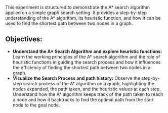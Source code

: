 This experiment is structured to demonstrate the A* search algorithm applied on a simple graph search setting. It provides a step-by-step understanding of the A* algorithm, its heuristic function, and how it can be used to find the shortest path between two nodes in a graph.

## Objectives:
- **Understand the A\* Search Algorithm and explore heuristic functions:** Learn the working principles of the A* search algorithm and the role of heuristic functions in guiding the search process and how it influences the efficiency of finding the shortest path between two nodes in a graph.
- **Visualize the Search Process and path history:** Observe the step-by-step search process of the A* algorithm on a graph, highlighting the nodes expanded, the path taken, and the heuristic values at each step. Understand how the A* algorithm keeps track of the path taken to reach a node and how it backtracks to find the optimal path from the start node to the goal node.